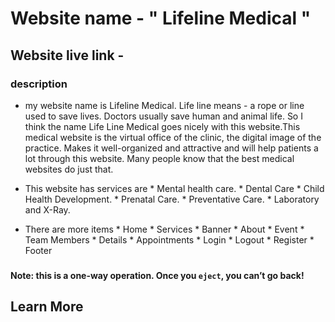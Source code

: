 # Website name - " Lifeline Medical "


## Website live link -



###  description
  * my website name is Lifeline Medical. Life line means - a rope or line used to save lives.      Doctors usually save human and animal life. So I think the name Life Line Medical goes nicely with this website.This medical website is the virtual office of the clinic, the digital image of the practice. Makes it well-organized and attractive and will help patients a lot through this website. Many people know that the best medical websites do just that.

  * This website has services are 
        * Mental health care.
        * Dental Care
        * Child Health Development.
        * Prenatal Care.
        * Preventative Care.
        * Laboratory and X-Ray.

  * There are more items
        * Home
        * Services
        * Banner
        * About
        * Event
        * Team Members 
        * Details
        * Appointments
        * Login
        * Logout
        * Register
        * Footer
     

### 

### 

### 
**Note: this is a one-way operation. Once you `eject`, you can’t go back!**


## Learn More

